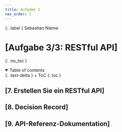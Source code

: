 ```yaml
---
title: Aufgabe 2
nav_order: 1
---
```


{: .label }
Sebastian Nieme

# [Aufgabe 3/3:  RESTful API]
{: .no_toc }

<details open markdown="block">
{: .text-delta }
<summary>Table of contents</summary>
+ ToC
{: toc }
</details>

## [7. Erstellen Sie ein RESTful API]

## [8. Decision Record]

## [9. API-Referenz-Dokumentation] 


